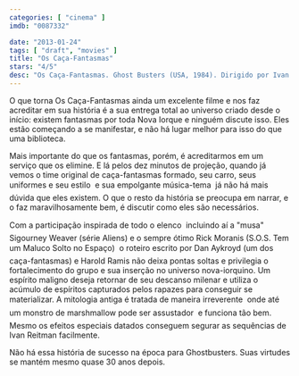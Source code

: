 ```yaml
---
categories: [ "cinema" ]
imdb: "0087332"

date: "2013-01-24"
tags: [ "draft", "movies" ]
title: "Os Caça-Fantasmas"
stars: "4/5"
desc: "Os Caça-Fantasmas. Ghost Busters (USA, 1984). Dirigido por Ivan Reitman. Escrito por Dan Aykroyd, Harold Ramis, Rick Moranis. Com Bill Murray, Dan Aykroyd, Sigourney Weaver, Harold Ramis, Rick Moranis, Annie Potts, William Atherton, Ernie Hudson, David Margulies."
---
```

O que torna Os Caça-Fantasmas ainda um excelente filme e nos faz acreditar em sua história é a sua entrega total ao universo criado desde o início: existem fantasmas por toda Nova Iorque e ninguém discute isso. Eles estão começando a se manifestar, e não há lugar melhor para isso do que uma biblioteca.

Mais importante do que os fantasmas, porém, é acreditarmos em um serviço que os elimine. E lá pelos dez minutos de projeção, quando já vemos o time original de caça-fantasmas formado, seu carro, seus uniformes e seu estilo  e sua empolgante música-tema  já não há mais dúvida que eles existem. O que o resto da história se preocupa em narrar, e o faz maravilhosamente bem, é discutir como eles são necessários.

Com a participação inspirada de todo o elenco  incluindo aí a "musa" Sigourney Weaver (série Aliens) e o sempre ótimo Rick Moranis (S.O.S. Tem um Maluco Solto no Espaço)  o roteiro escrito por Dan Aykroyd (um dos caça-fantasmas) e Harold Ramis não deixa pontas soltas e privilegia o fortalecimento do grupo e sua inserção no universo nova-iorquino. Um espírito maligno deseja retornar de seu descanso milenar e utiliza o acúmulo de espíritos capturados pelos rapazes para conseguir se materializar. A mitologia antiga é tratada de maneira irreverente  onde até um monstro de marshmallow pode ser assustador  e funciona tão bem. Mesmo os efeitos especiais datados conseguem segurar as sequências de Ivan Reitman facilmente.

Não há essa história de sucesso na época para Ghostbusters. Suas virtudes se mantém mesmo quase 30 anos depois.

